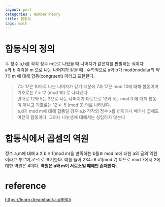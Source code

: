 ```yaml
---
layout: post
categories : NumberTheory
title: 합동식
tags: math
---
```

# 합동식의 정의
두 정수 a,b를 각각 정수 m으로 나눴을 때 나머지가 같은지를 판별하는 식이다   
a와 b 각각을 m 으로 나눈 나머지가 같을 때 , 수학적으로 a와 b가 mod(modular의 약자)
m 에 대해 합동(congruent) 이라고 표현한다.
> 7과 17은 10으로 나눈 나머지가 같기 때문에 7과 17은 mod 10에 대해 합동이며 기호로는
7 ≡ 17 (mod 10) 로 나타낸다.    
반대로 12와 5는 3으로 나눈 나머지가 다르므로 12와 5는 mod 3 에 대해 합동이 아니고 기호로는
12 ≢ 5 (mod 3) 의로 나타낸다.   
a,d가 mod m에 대해 합동일 경우 a,b 각각의 정수 x를 더하거나 빼거나 곱해도 여전히 합동이다.
그러나 나눗셈에 대해서는 성립하지 않는다

# 합동식에서 곱셈의 역원
정수 a,m에 대해 a X b ≡ 1(mod m)을 만족하는 b를ㄹ mod m에 대한 a의 곱의 역원이라고 부르며,a^-1 로 표기한다.
예를 들어 2X4=8 ≡1(mod 7) 이므로 mod 7에서 2에 대한 역원은 4이다.
**역원은 a와 m이 서로소일 떄에만 존재한다.**   
# reference
<https://learn.dreamhack.io/69#5>
